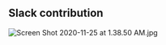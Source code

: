 ## Slack contribution ##
![Screen Shot 2020-11-25 at 1.38.50 AM.jpg](https://bitbucket.org/repo/oo8byMk/images/1797234280-Screen%20Shot%202020-11-25%20at%201.38.50%20AM.jpg)